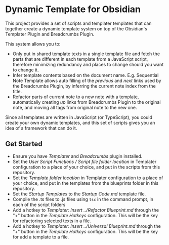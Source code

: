 # Dynamic Template for Obsidian
This project provides a set of scripts and templater templates that can together create a dynamic template system on top of the Obsidian's Templater Plugin and Breadcrumbs Plugin.

This system allows you to:
- Only put in shared template texts in a single template file and fetch the parts that are different in each template from a JavaScript script, therefore minimizing redundancy and places to change should you want to change it.
- Infer template contents based on the document name. E.g. Sequential Note Template allows auto filling of the *previous* and *next* links used by the Breadcrumbs Plugin, by inferring the current note index from the title.
- Refactor parts of current note to a new note with a template, automatically creating *up* links from Breadcrumbs Plugin to the original note, and moving all tags from original note to the new one.

Since all templates are written in JavaScript (or TypeScript), you could create your own dynamic templates, and this set of scripts gives you an idea of a framework that can do it.

## Get Started
- Ensure you have *Templater* and *Breadcrumbs* plugin installed.
- Set the *User Script Functions / Script file folder location* in Templater configuration to a place of your choice, and put in the scripts from this repository.
- Set the *Template folder location* in Templater configuration to a place of your choice, and put in the templates from the blueprints folder in this repository.
- Set the *Startup Templates* to the *Startup Code.md* template file.
- Compile the .ts files to .js files using `tsc` in the command prompt, in each of the script folders
- Add a hotkey to *Templater: Insert ../Refactor Blueprint.md* through the "+" button in the *Template Hotkeys* configuration. This will be the key for refactoring selected texts in a file.
- Add a hotkey to *Templater: Insert ../Universal Blueprint.md* through the "+" button in the *Template Hotkeys* configuration. This will be the key for add a template to a file.

